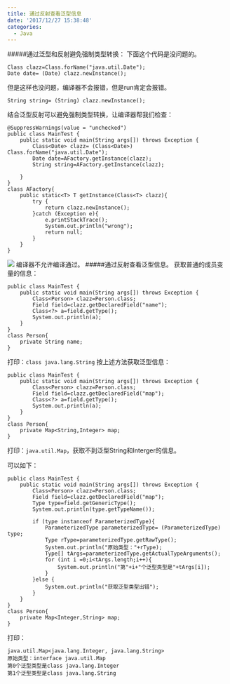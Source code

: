 ```yaml
---
title: 通过反射查看泛型信息
date: '2017/12/27 15:38:48'
categories:
  - Java
---
```


#####通过泛型和反射避免强制类型转换：
下面这个代码是没问题的。
```
Class clazz=Class.forName("java.util.Date");
Date date= (Date) clazz.newInstance();
```
但是这样也没问题，编译器不会报错，但是run肯定会报错。
```
String string= (String) clazz.newInstance();
```
结合泛型反射可以避免强制类型转换，让编译器帮我们检查：
```
@SuppressWarnings(value = "unchecked")
public class MainTest {
    public static void main(String args[]) throws Exception {
        Class<Date> clazz= (Class<Date>) Class.forName("java.util.Date");
        Date date=AFactory.getInstance(clazz);
        String string=AFactory.getInstance(clazz);

    }
}
class AFactory{
    public static<T> T getInstance(Class<T> clazz){
        try {
            return clazz.newInstance();
        }catch (Exception e){
            e.printStackTrace();
            System.out.println("wrong");
            return null;
        }
    }
}
```
![](http://upload-images.jianshu.io/upload_images/7177220-8470a3ad4ada80a2.png?imageMogr2/auto-orient/strip%7CimageView2/2/w/1240)
编译器不允许编译通过。
#####通过反射查看泛型信息。
获取普通的成员变量的信息：
```
public class MainTest {
    public static void main(String args[]) throws Exception {
        Class<Person> clazz=Person.class;
        Field field=clazz.getDeclaredField("name");
        Class<?> a=field.getType();
        System.out.println(a);
    }
}
class Person{
    private String name;
}
```
打印：```class java.lang.String```
按上述方法获取泛型信息：
```
public class MainTest {
    public static void main(String args[]) throws Exception {
        Class<Person> clazz=Person.class;
        Field field=clazz.getDeclaredField("map");
        Class<?> a=field.getType();
        System.out.println(a);
    }
}
class Person{
    private Map<String,Integer> map;
}
```
打印：```java.util.Map```，获取不到泛型String和Interger的信息。

可以如下：
```
public class MainTest {
    public static void main(String args[]) throws Exception {
        Class<Person> clazz=Person.class;
        Field field=clazz.getDeclaredField("map");
        Type type=field.getGenericType();
        System.out.println(type.getTypeName());

        if (type instanceof ParameterizedType){
            ParameterizedType parameterizedType= (ParameterizedType) type;
            Type rType=parameterizedType.getRawType();
            System.out.println("原始类型："+rType);
            Type[] tArgs=parameterizedType.getActualTypeArguments();
            for (int i =0;i<tArgs.length;i++){
                System.out.println("第"+i+"个泛型类型是"+tArgs[i]);
            }
        }else {
            System.out.println("获取泛型类型出错");
        }
    }
}
class Person{
    private Map<Integer,String> map;
}
```
打印：
```
java.util.Map<java.lang.Integer, java.lang.String>
原始类型：interface java.util.Map
第0个泛型类型是class java.lang.Integer
第1个泛型类型是class java.lang.String
```
                                                                                                                                                                                                                                                                                                                                                                                                                                                                                                                                                                                                                                                                                                                                                                                                                                                                                                                                                                                                                                                                                                                                                                                                                                                                                                                                                                                                                                                                                                                                                                                                                                                                                                                                                                                                                                                                                                                                                                                                                                                                                                                                                                                                                                                                                                                                                                                                                                                                                                                                                                                                                                                                                                                                                                                                                                                                                                                                                                                                                                                                                                                                                                                                                                                                                                                                                                                                                                                                                                                                                                                                                                                                                                                                                                                                                                                                                                                                                                                                                                                                                                                                                                                                                                                                                                                                                                                                                                                                                                                                                                                                                                                                                                                                                                                                                                                                                                                                                                                                                                                                                                                                                                                                                                                                                                                                                                                                                                                                                                                                                                                                                                                                                                                                                                                                                                                                                                                                                                                                                                                                                                                                                                                                                                                                                                                                                                                                                                                                                                                                                                                                                                                                                                                                                                                                                                                                                                                                                                                                                                                                                                                                                                                                                                                                                                                                                                                                                                                          